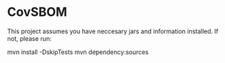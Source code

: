 # CovSBOM

This project assumes you have neccesary jars and information installed. If not, please run:

mvn install -DskipTests
mvn dependency:sources